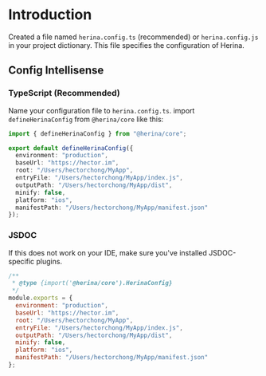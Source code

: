 # Introduction

Created a file named `herina.config.ts` (recommended) or `herina.config.js` in your project dictionary. This file specifies the configuration of Herina.

## Config Intellisense

### TypeScript (Recommended)

Name your configuration file to `herina.config.ts`. import `defineHerinaConfig` from `@herina/core` like this:

```typescript
import { defineHerinaConfig } from "@herina/core";

export default defineHerinaConfig({
  environment: "production",
  baseUrl: "https://hector.im",
  root: "/Users/hectorchong/MyApp",
  entryFile: "/Users/hectorchong/MyApp/index.js",
  outputPath: "/Users/hectorchong/MyApp/dist",
  minify: false,
  platform: "ios",
  manifestPath: "/Users/hectorchong/MyApp/manifest.json"
});
```

### JSDOC

If this does not work on your IDE, make sure you've installed JSDOC-specific plugins.

```js
/**
 * @type {import('@herina/core').HerinaConfig}
 */
module.exports = {
  environment: "production",
  baseUrl: "https://hector.im",
  root: "/Users/hectorchong/MyApp",
  entryFile: "/Users/hectorchong/MyApp/index.js",
  outputPath: "/Users/hectorchong/MyApp/dist",
  minify: false,
  platform: "ios",
  manifestPath: "/Users/hectorchong/MyApp/manifest.json"
};
```